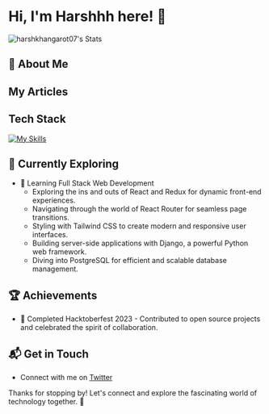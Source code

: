 # Hi, I'm Harshhh here! 👋


![harshkhangarot07's Stats](https://github-readme-stats.vercel.app/api?username=harshkhangarot07&theme=vue-dark&show_icons=true&hide_border=true&count_private=true)

## 🚀 About Me


## My Articles



## Tech Stack
[![My Skills](https://skillicons.dev/icons?i=js,html,css,go,cpp,docker,express,github,mongodb,nextjs,nodejs,react)](https://skillicons.dev)

## 🌱 Currently Exploring

- 🚀 Learning Full Stack Web Development
  - Exploring the ins and outs of React and Redux for dynamic front-end experiences.
  - Navigating through the world of React Router for seamless page transitions.
  - Styling with Tailwind CSS to create modern and responsive user interfaces.
  - Building server-side applications with Django, a powerful Python web framework.
  - Diving into PostgreSQL for efficient and scalable database management.

 ## 🏆 Achievements

- 🌟 Completed Hacktoberfest 2023 - Contributed to open source projects and celebrated the spirit of collaboration.


## 📬 Get in Touch

- Connect with me on [Twitter](https://twitter.com/harshkhangarot07)


Thanks for stopping by! Let's connect and explore the fascinating world of technology together. 🚀



<!--

Here are some ideas to get you started:

- 🔭 I’m currently working on ...
- 🌱 I’m currently learning ...
- 👯 I’m looking to collaborate on ...
- 🤔 I’m looking for help with ...
- 💬 Ask me about ...
- 📫 How to reach me: ...
- 😄 Pronouns: ...
- ⚡ Fun fact: ...
-->

